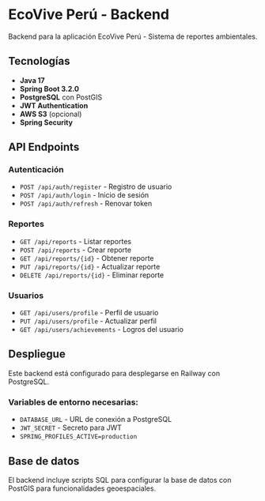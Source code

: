 # EcoVive Perú - Backend

Backend para la aplicación EcoVive Perú - Sistema de reportes ambientales.

## Tecnologías

- **Java 17**
- **Spring Boot 3.2.0**
- **PostgreSQL** con PostGIS
- **JWT Authentication**
- **AWS S3** (opcional)
- **Spring Security**

## API Endpoints

### Autenticación
- `POST /api/auth/register` - Registro de usuario
- `POST /api/auth/login` - Inicio de sesión
- `POST /api/auth/refresh` - Renovar token

### Reportes
- `GET /api/reports` - Listar reportes
- `POST /api/reports` - Crear reporte
- `GET /api/reports/{id}` - Obtener reporte
- `PUT /api/reports/{id}` - Actualizar reporte
- `DELETE /api/reports/{id}` - Eliminar reporte

### Usuarios
- `GET /api/users/profile` - Perfil de usuario
- `PUT /api/users/profile` - Actualizar perfil
- `GET /api/users/achievements` - Logros del usuario

## Despliegue

Este backend está configurado para desplegarse en Railway con PostgreSQL.

### Variables de entorno necesarias:
- `DATABASE_URL` - URL de conexión a PostgreSQL
- `JWT_SECRET` - Secreto para JWT
- `SPRING_PROFILES_ACTIVE=production`

## Base de datos

El backend incluye scripts SQL para configurar la base de datos con PostGIS para funcionalidades geoespaciales.



